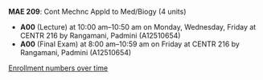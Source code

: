 **MAE 209**: Cont Mechnc Appld to Med/Biogy (4 units)

- **A00** (Lecture) at 10:00 am–10:50 am on Monday, Wednesday, Friday at CENTR 216 by Rangamani, Padmini (A12510654)
- **A00** (Final Exam) at 8:00 am–10:59 am on Friday at CENTR 216 by Rangamani, Padmini (A12510654)

[Enrollment numbers over time](./MAE209.tsv)
